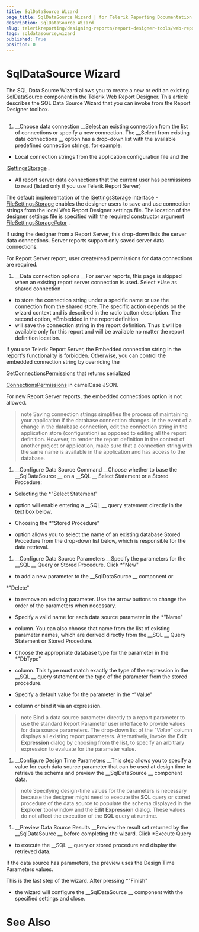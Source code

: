 ```yaml
---
title: SqlDataSource Wizard
page_title: SqlDataSource Wizard | for Telerik Reporting Documentation
description: SqlDataSource Wizard
slug: telerikreporting/designing-reports/report-designer-tools/web-report-designer/tools/sqldatasource-wizard
tags: sqldatasource,wizard
published: True
position: 0
---
```


# SqlDataSource Wizard



The SQL Data Source Wizard allows you to create a new or edit an existing SqlDataSource component in the Telerik Web Report Designer.
        This article describes the SQL Data Source Wizard that you can invoke from the Report Designer toolbox.
      


## 

1. __Choose data connection
__Select an existing connection from the list of connections or specify a new connection.
              The 
__Select from existing data connections
__ option has a drop-down list
              with the available predefined connection strings, for example:
            


* Local connection strings from the application configuration file and the
                  
[ISettingsStorage](/reporting/api/Telerik.WebReportDesigner.Services.ISettingsStorage)
.
                


* All report server data connections that the current user has permissions to read (listed only if you use Telerik Report Server)
                
The default implementation of the 
[ISettingsStorage](/reporting/api/Telerik.WebReportDesigner.Services.ISettingsStorage)
 interface
              - 
[FileSettingsStorage](/reporting/api/Telerik.WebReportDesigner.Services.FileSettingsStorage)
              enables the designer users to save and use connection strings from the local Web Report Designer settings file.
              The location of the designer settings file is specified with the required constructor argument 
[FileSettingsStorage#ctor](/reporting/api/Telerik.WebReportDesigner.Services#Telerik_WebReportDesigner_Services_FileSettingsStorage#ctor_System_String_)
.
            
If using the designer from a Report Server, this drop-down lists the server data connections.
              Server reports support only saved server data connections.
            
For Report Server report, user create/read permissions for data connections are required.
            


1. __Data connection options
__For server reports, this page is skipped when an existing report server connection is used.
Select 
*Use as shared connection
* to store the connection
              string under a specific name or use the connection from the shared store.
              The specific action depends on the wizard context and is described in the radio button description.
              The second option, 
*Embedded in the report definition
* will save the connection string in the
              report definition. Thus it will be available only for this report and will be available no matter the report definition location.
            
If you use Telerik Report Server, the Embedded connection string in the report's functionality is forbidden.
              Otherwise, you can control the embedded connection string by overriding the
              
[GetConnectionsPermissions](/reporting/api/Telerik.WebReportDesigner.Services.Controllers.ReportDesignerControllerBase#Telerik_WebReportDesigner_Services_Controllers_ReportDesignerControllerBase_GetConnectionsPermissions)
              that returns serialized
              
[ConnectionsPermissions](/reporting/api/Telerik.WebReportDesigner.Services.ConnectionsPermissions)
              in camelCase JSON.
            
For new Report Server reports, the embedded connections option is not allowed.
            


>note Saving connection strings simplifies the process of maintaining your                application if the database connection changes. In the event of a change in the database connection,                edit the connection string in the application store (configuration) as opposed to editing all the report definition.                However, to render the report definition in the context of another                project or application, make sure that a connection string with the same name is available in the                application and has access to the database.              


1. __Configure Data Source Command
__Choose whether to base the 
__SqlDataSource
__ on a 
__SQL
__              Select Statement or a Stored Procedure:
            


* Selecting the 
*"Select Statement"
* option will enable entering a 
__SQL
__ query statement directly in the text box below.
                


* Choosing the 
*"Stored Procedure"
* option allows you to select the name of an
                  existing database Stored Procedure from the drop-down list below, which is responsible for the data retrieval.
                


1. __Configure Data Source Parameters
__Specify the parameters for the 
__SQL
__ Query or Stored Procedure. Click 
*"New"
* to add a new parameter to the 
__SqlDataSource
__ component or
              
*"Delete"
* to remove an existing parameter. Use the arrow buttons to change the
              order of the parameters when necessary.
            


* Specify a valid name for each data source parameter in the 
*"Name"
* column.
                  You can also choose that name from the list of existing parameter names, which are derived directly from
                  the 
__SQL
__ Query Statement or Stored Procedure.
                


* Choose the appropriate database type for the parameter in the 
*"DbType"
* column.
                  This type must match exactly the type of the expression in the 
__SQL
__ query statement
                  or the type of the parameter from the stored procedure.
                


* Specify a default value for the parameter in the 
*"Value"
* column or bind it via
                  an expression.
                


>note Bind a data source parameter directly to a report parameter to use the standard                Report Parameter user interface to provide values for data source parameters. The drop-down list                of the  *"Value"*  column displays all existing report parameters.                Alternatively, invoke the  __Edit Expression__  dialog by choosing                 *<Expression>*  from the list, to specify an arbitrary                expression to evaluate for the parameter value.              


1. __Configure Design Time Parameters
__This step allows you to specify a value for each data source parameter that can be used at design time to
              retrieve the schema and preview the 
__SqlDataSource
__ component data.
            


>note Specifying design-time values for the parameters is necessary because the designer might need to execute the                 __SQL__  query or stored procedure of the data source to populate the schema                displayed in the  __Explorer__  tool window                and the  __Edit Expression__  dialog.                These values do not affect the execution of the  __SQL__  query at                runtime.              


1. __Preview Data Source Results
__Preview the result set returned by the 
__SqlDataSource
__ before completing the
              wizard. Click 
*Execute Query
* to execute the 
__SQL
__ query
              or stored procedure and display the retrieved data.
            
If the data source has parameters, the preview uses the Design Time Parameters values.
            
This is the last step of the wizard. After pressing 
*"Finish"
* the wizard will
              configure the 
__SqlDataSource
__ component with the specified settings and close.
            


# See Also

